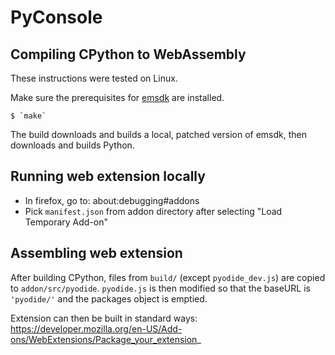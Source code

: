 # PyConsole

## Compiling CPython to WebAssembly

These instructions were tested on Linux.

Make sure the prerequisites for [emsdk](https://github.com/juj/emsdk) are installed.

    $ `make`

The build downloads and builds a local, patched version of emsdk, then
downloads and builds Python. 

## Running web extension locally

* In firefox, go to: about:debugging#addons
* Pick `manifest.json` from addon directory after selecting "Load Temporary
  Add-on"

##  Assembling web extension

After building CPython, files from `build/` (except `pyodide_dev.js`) are copied to
`addon/src/pyodide`. `pyodide.js` is then modified so that the baseURL is
`'pyodide/'` and the packages object is emptied.

Extension can then be built in standard ways:
https://developer.mozilla.org/en-US/Add-ons/WebExtensions/Package_your_extension_
